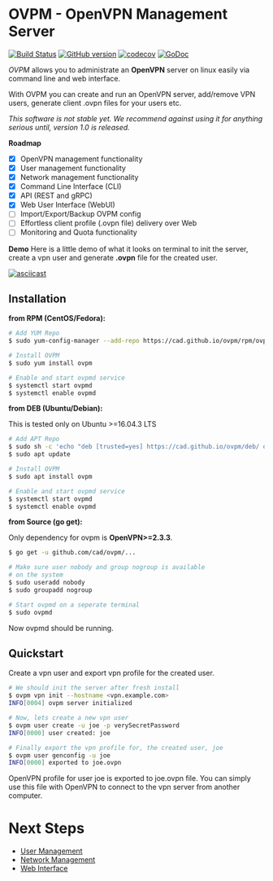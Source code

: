 # OVPM - OpenVPN Management Server

[![Build Status](https://travis-ci.org/cad/ovpm.svg?branch=master)](https://travis-ci.org/cad/ovpm)
[![GitHub version](https://badge.fury.io/gh/cad%2Fovpm.svg)](https://badge.fury.io/gh/cad%2Fovpm)
[![codecov](https://codecov.io/gh/cad/ovpm/branch/master/graph/badge.svg)](https://codecov.io/gh/cad/ovpm)
[![GoDoc](https://godoc.org/github.com/cad/ovpm?status.svg)](https://godoc.org/github.com/cad/ovpm)

*OVPM* allows you to administrate an **OpenVPN** server on linux easily via command line and web interface. 

With OVPM you can create and run an OpenVPN server, add/remove VPN users, generate client .ovpn files for your users etc. 

*This software is not stable yet. We recommend against using it for anything serious until, version 1.0 is released.*

**Roadmap**

- [x] OpenVPN management functionality
- [x] User management functionality
- [x] Network management functionality
- [x] Command Line Interface (CLI)
- [x] API (REST and gRPC)
- [x] Web User Interface (WebUI)
- [ ] Import/Export/Backup OVPM config
- [ ] Effortless client profile (.ovpn file) delivery over Web
- [ ] Monitoring and Quota functionality

**Demo**
Here is a little demo of what it looks on terminal to init the server, create a vpn user and generate **.ovpn** file for the created user.

[![asciicast](https://asciinema.org/a/136016.png)](https://asciinema.org/a/136016)

 
## Installation
**from RPM (CentOS/Fedora):**

```bash
# Add YUM Repo
$ sudo yum-config-manager --add-repo https://cad.github.io/ovpm/rpm/ovpm.repo

# Install OVPM
$ sudo yum install ovpm

# Enable and start ovpmd service
$ systemctl start ovpmd
$ systemctl enable ovpmd
```

**from DEB (Ubuntu/Debian):**

This is tested only on Ubuntu >=16.04.3 LTS

```bash
# Add APT Repo
$ sudo sh -c 'echo "deb [trusted=yes] https://cad.github.io/ovpm/deb/ ovpm main" >> /etc/apt/sources.list'
$ sudo apt update

# Install OVPM
$ sudo apt install ovpm

# Enable and start ovpmd service
$ systemctl start ovpmd
$ systemctl enable ovpmd  
```

**from Source (go get):**

Only dependency for ovpm is **OpenVPN>=2.3.3**.

```bash
$ go get -u github.com/cad/ovpm/...

# Make sure user nobody and group nogroup is available
# on the system
$ sudo useradd nobody
$ sudo groupadd nogroup

# Start ovpmd on a seperate terminal
$ sudo ovpmd
```

Now ovpmd should be running.

## Quickstart
Create a vpn user and export vpn profile for the created user.

```bash
# We should init the server after fresh install
$ ovpm vpn init --hostname <vpn.example.com>
INFO[0004] ovpm server initialized

# Now, lets create a new vpn user
$ ovpm user create -u joe -p verySecretPassword
INFO[0000] user created: joe

# Finally export the vpn profile for, the created user, joe
$ ovpm user genconfig -u joe
INFO[0000] exported to joe.ovpn
```

OpenVPN profile for user joe is exported to joe.ovpn file.
You can simply use this file with OpenVPN to connect to the vpn server from 
another computer.


# Next Steps

* [User Management](https://github.com/cad/ovpm/wiki/User-Management)
* [Network Management](https://github.com/cad/ovpm/wiki/Network-Management)
* [Web Interface](https://github.com/cad/ovpm/wiki/Web-Interface)
